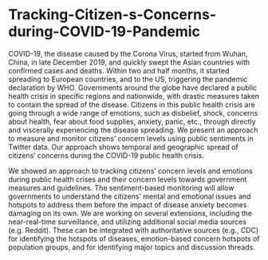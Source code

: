# Tracking-Citizen-s-Concerns-during-COVID-19-Pandemic

COVID-19, the disease caused by the Corona Virus, started from Wuhan, China, in late December 2019, and quickly swept the Asian countries with confirmed cases and deaths. Within two and half months, it started spreading to European countries, and to the US, triggering the pandemic declaration by WHO. Governments around the globe have declared a public health crisis in specific regions and nationwide, with drastic measures taken to contain the spread of the disease. Citizens in this public health crisis are going through a wide range of emotions, such as disbelief, shock, concerns about health, fear about food supplies, anxiety, panic, etc., through directly and viscerally experiencing the disease spreading. We present an approach to measure and monitor citizens’ concern levels using public sentiments in Twitter data. Our approach shows temporal and geographic spread of citizens’ concerns during the COVID-19 public health crisis.

We showed an approach to tracking citizens’ concern levels and emotions during public health crises and their concern levels towards government measures and guidelines. The sentiment-based monitoring will allow governments to understand the citizens’ mental and emotional issues and hotspots to address them before the impact of disease anxiety becomes damaging on its own. We are working on several extensions, including the near-real-time surveillance, and utilizing additional social media sources (e.g. Reddit). These can be integrated with authoritative sources (e.g., CDC) for identifying the hotspots of diseases, emotion-based concern hotspots of population groups, and for identifying major topics and discussion threads.
